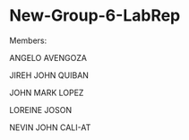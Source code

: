 # New-Group-6-LabRep

Members:

ANGELO AVENGOZA

JIREH JOHN QUIBAN

JOHN MARK LOPEZ

LOREINE JOSON

NEVIN JOHN CALI-AT
